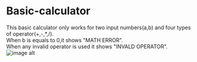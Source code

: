 # Basic-calculator
This basic calculator only works for two input numbers(a,b) and four types of operator(+,-,*,/).
<br>
When b is equals to 0,it shows "MATH ERROR".
<br>
When any invalid operator is used it shows "INVALD OPERATOR".
![image alt](https://github.com/user-attachments/assets/ac5a617c-3f54-4c40-bbc1-19ef3aab5bd0)
